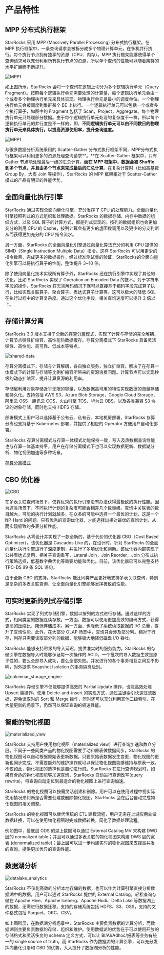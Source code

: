 # 产品特性

## MPP 分布式执行框架

StarRocks 采用 MPP (Massively Parallel Processing) 分布式执行框架。在 MPP 执行框架中，一条查询请求会被拆分成多个物理计算单元，在多机并行执行。每个执行节点拥有独享的资源（CPU、内存）。MPP 执行框架能够使得单个查询请求可以充分利用所有执行节点的资源，所以单个查询的性能可以随着集群的水平扩展而不断提升。

![MPP1](../assets/1.2-3.png)

如上图所示，StarRocks 会将一个查询在逻辑上切分为多个逻辑执行单元（Query Fragment）。按照每个逻辑执行单元需要处理的计算量，每个逻辑执行单元会由一个或者多个物理执行单元来具体实现。物理执行单元是最小的调度单位。一个物理执行单元会被调度到集群某个 BE 上执行。一个逻辑执行单元可以包括一个或者多个执行算子，如图中的 Fragment 包括了 Scan，Project，Aggregate。每个物理执行单元只处理部分数据。由于每个逻辑执行单元处理的复杂度不一样，所以每个逻辑执行单元的并行度是不一样的，即，**不同逻辑执行单元可以由不同数目的物理执行单元来具体执行，以提高资源使用率，提升查询速度。**

![MPP1](../assets/1.2-4.png)

与很多数据分析系统采用的 Scatter-Gather 分布式执行框架不同，MPP分布式执行框架可以利用更多的资源处理查询请求**。**在 Scatter-Gather 框架中，只有 Gather 节点能处理最后一级的汇总计算。**而在 MPP 框架中，数据会被 Shuffle 到多个节点，并且由多个节点来完成最后的汇总计算**。在复杂计算时（比如高基数 Group By，大表 Join 等操作），StarRocks 的 MPP 框架相对于 Scatter-Gather 模式的产品有明显的性能优势。

## 全面向量化执行引擎

StarRocks 通过实现全面向量化引擎，充分发挥了 CPU 的处理能力。全面向量化引擎按照列式的方式组织和处理数据。StarRocks 的数据存储、内存中数据的组织方式，以及 SQL 算子的计算方式，都是列式实现的。按列的数据组织也会更加充分的利用 CPU 的 Cache，按列计算会有更少的虚函数调用以及更少的分支判断从而获得更加充分的 CPU 指令流水。

另一方面，StarRocks 的全面向量化引擎通过向量化算法充分的利用 CPU 提供的 SIMD（Single Instruction Multiple Data）指令。这样 StarRocks 可以用更少的指令数目，完成更多的数据操作。经过标准测试集的验证，StarRocks的全面向量化引擎可以将执行算子的性能，整体提升 3~10 倍。

除了使用向量化技术实现所有算子外，StarRocks 还在执行引擎中实现了其他的优化。比如 StarRocks 实现了 Operation on Encoded Data 的技术。对于字符串字段的操作，StarRocks 在无需解码情况下就可以直接基于编码字段完成算子执行，比如实现关联算子、聚合算子、表达式算子计算等。这可以极大的降低 SQL 在执行过程中的计算复杂度。通过这个优化手段，相关查询速度可以提升 2 倍以上。

## 存储计算分离

StarRocks 3.0 版本支持了全新的[存算分离模式](./Architecture.md)，实现了计算与存储的完全解耦、计算节点弹性扩缩容、高性能热数据缓存。存算分离模式下 StarRocks 具备灵活弹性、高性能、高可靠、低成本等特点。

![shared-data](../assets/share_data_arch.png)

存算分离模式下，存储与计算解耦，各自独立服务，独立扩缩容，解决了在存算一体模式下的计算与存储等比例扩缩容所带来的资源浪费问题。计算节点可以实现秒级的动态扩缩容，提升计算资源的利用率。

存储层利用对象存储近乎无限的容量，以及数据高可用的特性实现数据的海量存储和持久化。支持包括 AWS S3，Azure Blob Storage，Google Cloud Storage，阿里云 OSS，腾讯云 COS，火山引擎 TOS，华为云 OBS，以及各类兼容 S3 协议的对象存储，同时也支持 HDFS 存储。

部署模式上用户可以选择基于公有云、私有云、本地机房部署。StarRocks 存算分离也支持基于 Kubernetes 部署，并提供了相应的 Operator 方便用户自动化部署。

StarRocks 存算分离模式与存算一体模式功能保持一致，写入及热数据查询性能也与存算一体基本持平。用户在存储分离模式下也可以实现数据更新、数据湖分析、物化视图加速等多种场景。

[存算分离模式](../deployment/deploy_shared_data.md)

## CBO 优化器

![CBO](../assets/1.2-5.png)

在多表关联查询场景下，仅靠优秀的执行引擎没有办法获得最极致的执行性能。因为这类场景下，不同执行计划的复杂度可能会相差几个数量级。查询中关联表的数目越大，可能的执行计划就越多，在众多的可能中选择一个最优的计划，这是一个 NP-Hard 的问题。只有优秀的查询优化器，才能选择出相对最优的查询计划，从而实现极致的多表分析性能。

StarRocks 从零设计并实现了一款全新的，基于代价的优化器 CBO（Cost Based Optimizer）。该优化器是 Cascades Like 的，在设计时，针对 StarRocks 的全面向量化执行引擎进行了深度定制，并进行了多项优化和创新。该优化器内部实现了公共表达式复用，相关子查询重写，Lateral Join，Join Reorder，Join 分布式执行策略选择，低基数字典优化等重要功能和优化。目前，该优化器已可以完整支持 TPC-DS 99 条 SQL 语句。

由于全新 CBO 的支持，StarRocks 能比同类产品更好地支持多表关联查询，特别是复杂的多表关联查询，让全面向量化引擎能够发挥极致的性能。

## 可实时更新的列式存储引擎

StarRocks 实现了列式存储引擎，数据以按列的方式进行存储。通过这样的方式，相同类型的数据连续存放。一方面，数据可以使用更加高效的编码方式，获得更高的压缩比，降低存储成本。另一方面，也降低了系统读取数据的 I/O 总量，提升了查询性能。此外，在大部分 OLAP 场景中，查询只会涉及部分列。相对于行存，列存只需要读取部分列的数据，能够极大地降低磁盘 I/O 吞吐。

StarRocks 能够支持秒级的导入延迟，提供准实时的服务能力。StarRocks 的存储引擎在数据导入时能够保证每一次操作的 ACID。一个批次的导入数据生效是原子性的，要么全部导入成功，要么全部失败。并发进行的各个事务相互之间互不影响，对外提供 Snapshot Isolation 的事务隔离级别。

![columnar_storage_engine](../assets/1.2-6.png)

StarRocks 存储引擎不仅能够提供高效的 Partial Update 操作，也能高效处理 Upsert 类操作。使用 Delete-and-insert 的实现方式，通过主键索引快速过滤数据，避免读取时的 Sort 和 Merge 操作，同时还可以充分利用其他二级索引，在大量更新的场景下，仍然可以保证查询的极速性能。

## 智能的物化视图

![materialized_view](../assets/1.2-7-mv.png)

StarRocks 支持用户使用物化视图（materialized view）进行查询加速和数仓分层。不同于一些同类产品的物化视图需要手动和原表做数据同步，StarRocks 的物化视图可以自动根据原始表更新数据。只要原始表数据发生变更，物化视图的更新也同步完成，不需要额外的维护操作就可以保证物化视图能够维持与原表一致。不仅如此，物化视图的选择也是自动进行的。StarRocks 在进行查询规划时，如果有合适的物化视图能够加速查询，StarRocks 自动进行查询改写(query rewrite)，将查询自动定位到最适合的物化视图上进行查询加速。

StarRocks 的物化视图可以按需灵活创建和删除。用户可以在使用过程中视实际使用情况来判断是否需要创建或删除物化视图。StarRocks 会在后台自动完成物化视图的相关调整。

StarRocks 的物化视图可以替代传统的 ETL 建模流程，用户无需在上游应用处做数据转换，可以在使用物化视图时完成数据转换，简化了数据处理流程。

例如图中，最底层 ODS 的湖上数据可以通过 External Catalog MV 来构建 DWD 层的 normalized table；并且可以通过多表关联的物化视图来构建 DWS 层的宽表 (denormalized table)；最上层可以进一步构建实时的物化视图来支撑高并发的查询，提供更加优异的查询性能。

## 数据湖分析

![datalake_analytics](../assets/1.2-8.png)

StarRocks 不仅能高效的分析本地存储的数据，也可以作为计算引擎直接分析数据湖中的数据。用户可以通过 StarRocks 提供的 External Catalog，轻松查询存储在 Apache Hive、Apache Iceberg、Apache Hudi、Delta Lake 等数据湖上的数据，无需进行数据迁移。支持的存储系统包括 HDFS、S3、OSS，支持的文件格式包括 Parquet、ORC、CSV。

如上图所示，在数据湖分析场景中，StarRocks 主要负责数据的计算分析，而数据湖则主要负责数据的存储、组织和维护。使用数据湖的优势在于可以使用开放的存储格式和灵活多变的 schema 定义方式，可以让 BI/AI/Adhoc/报表等业务有统一的 single source of truth。而 StarRocks 作为数据湖的计算引擎，可以充分发挥向量化引擎和 CBO 的优势，大大提升了数据湖分析的性能。
